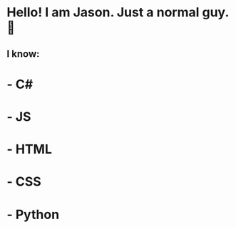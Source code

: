 # Hello! I am Jason. Just a normal guy. 👀

## I know:
# - C# 
# - JS 
# - HTML 
# - CSS 
# - Python
